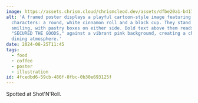```yaml
---
image: https://assets.chrism.cloud/chrismcleod.dev/assets/dfbe20a1-b417-435e-bdb5-a78cc3c5246d.jpg
alt: 'A framed poster displays a playful cartoon-style image featuring two
  characters: a round, white cinnamon roll and a black cup. They stand together,
  smiling, with pastry boxes on either side. Bold text above them reads,
  "SECURED THE GOODS," against a vibrant pink background, creating a cheerful
  dining atmosphere.'
date: 2024-08-25T11:45
tags:
  - food
  - coffee
  - poster
  - illustration
id: 4fcedbd6-59cb-486f-8fbc-0b30e693125f
---
```


Spotted at Shot'N'Roll.